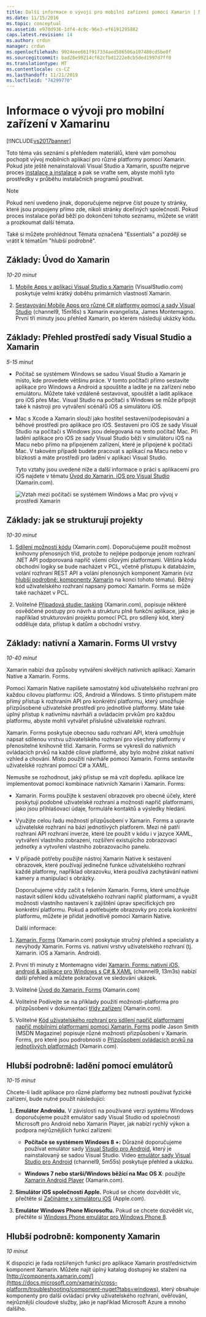 ```yaml
---
title: Další informace o vývoji pro mobilní zařízení pomocí Xamarin | Microsoft Docs
ms.date: 11/15/2016
ms.topic: conceptual
ms.assetid: e970d936-1df4-4c0c-96e3-ef6191295882
caps.latest.revision: 14
ms.author: crdun
manager: crdun
ms.openlocfilehash: 9924eee661f917334aed586506a107486cd5be0f
ms.sourcegitcommit: bad28e99214cf62cfbd1222e8cb5ded1997d7ff0
ms.translationtype: MT
ms.contentlocale: cs-CZ
ms.lasthandoff: 11/21/2019
ms.locfileid: "74299770"
---
```

# <a name="learn-about-mobile-development-with-xamarin"></a>Informace o vývoji pro mobilní zařízení v Xamarinu
[!INCLUDE[vs2017banner](../includes/vs2017banner.md)]

Toto téma vás seznámí s přehledem materiálů, které vám pomohou pochopit vývoj mobilních aplikací pro různé platformy pomocí Xamarin. Pokud jste ještě nenainstalovali Visual Studio a Xamarin, spusťte nejprve proces [instalace a instalace](../cross-platform/setup-and-install.md) a pak se vraťte sem, abyste mohli tyto prostředky v průběhu instalačních programů používat.  
  
> [!NOTE]
> Pokud není uvedeno jinak, doporučujeme nejprve číst pouze ty stránky, které jsou propojeny přímo zde, nikoli stránky dceřiných společností. Pokud proces instalace pořád běží po dokončení tohoto seznamu, můžete se vrátit a prozkoumat další témata.  
>   
> Také si můžete prohlédnout Témata označená "Essentials" a později se vrátit k tématům "hlubší podrobně".  
  
## <a name="essentials-introduction-to-xamarin"></a>Základy: Úvod do Xamarin  
 *10-20 minut*  
  
1. [Mobile Apps v aplikaci Visual Studio s Xamarin](https://www.visualstudio.com/explore/xamarin-vs) (VisualStudio.com) poskytuje velmi krátký doběhu primárních vlastností Xamarin.  
  
2. [Sestavování Mobile Apps pro různé C# platformy pomocí a sady Visual Studio](https://channel9.msdn.com/Events/Visual-Studio/Visual-Studio-2015-Final-Release-Event/Building-cross-platform-mobile-apps-using-C-and-Visual-Studio-2015) (channel9, 15m16s) s Xamarin evangelista, James Montemagno. První tři minuty jsou přehled Xamarin, po kterém následují ukázky kódu.  
  
## <a name="essentials-overview-of-the-visual-studio-and-xamarin-environment"></a>Základy: Přehled prostředí sady Visual Studio a Xamarin  
 *5-15 minut*  
  
- Počítač se systémem Windows se sadou Visual Studio a Xamarin je místo, kde provedete většinu práce. V tomto počítači přímo sestavíte aplikace pro Windows a Android a spouštíte a ladíte je na zařízení nebo emulátoru. Můžete také vzdáleně sestavovat, spouštět a ladit aplikace pro iOS přes Mac. Visual Studio na počítači s Windows se může připojit také k nástroji pro vytváření scénářů iOS a simulátoru iOS.  
  
- Mac s Xcode a Xamarin slouží jako hostitel sestavení/podepisování a běhové prostředí pro aplikace pro iOS. Sestavení pro iOS ze sady Visual Studio na počítači s Windows jsou delegovaná na tento počítač Mac. Při ladění aplikace pro iOS ze sady Visual Studio běží v simulátoru iOS na Macu nebo přímo na připojeném zařízení, které je připojené k počítači Mac. V takovém případě budete pracovat s aplikací na Macu nebo v blízkosti a máte prostředí pro ladění v aplikaci Visual Studio.  
  
  Tyto vztahy jsou uvedené níže a další informace o práci s aplikacemi pro iOS najdete v tématu [Úvod do Xamarin. iOS pro Visual Studio](https://docs.microsoft.com/xamarin/ios/get-started/installation/windows/introduction-to-xamarin-ios-for-visual-studio) (Xamarin.com).  
  
  ![Vztah mezi počítači se systémem Windows a Mac pro vývoj v prostředí Xamarin](../cross-platform/media/crossplat-xamarin-learn-1.png "CrossPlat Xamarin – učení 1")  
  
## <a name="essentials-how-projects-are-structured"></a>Základy: jak se strukturují projekty  
 *10-30 minut*  
  
1. [Sdílení možností kódu](https://docs.microsoft.com/xamarin/cross-platform/app-fundamentals/code-sharing) (Xamarin.com). Doporučujeme použít možnost knihovny přenosných tříd, protože to nejlépe podporuje jenom rozhraní .NET API podporovaná napříč všemi cílovými platformami. Většina kódu obchodní logiky se bude nacházet v PCL, včetně přístupu k databázím, volání rozhraní REST API a volání přenosných komponent Xamarin (viz [hlubší podrobně: komponenty Xamarin](#components) na konci tohoto tématu). Běžný kód uživatelského rozhraní napsaný pomocí Xamarin. Forms se může také nacházet v PCL.  
  
2. Volitelné [Případová studie: tasking](https://docs.microsoft.com/xamarin/cross-platform/app-fundamentals/building-cross-platform-applications/case-study-tasky) (Xamarin.com), popisuje některé osvědčené postupy pro návrh a strukturu plně funkční aplikace, jako je například strukturování projektu pomocí PCL pro sdílený kód, který odděluje data, přístup k datům a obchodní vrstvy.  
  
## <a name="essentials-native-and-xamarinforms-ui-layers"></a>Základy: nativní a Xamarin. Forms UI vrstvy  
 *10-40 minut*  
  
 Xamarin nabízí dva způsoby vytváření skvělých nativních aplikací: Xamarin Native a Xamarin. Forms.  
  
 Pomocí Xamarin Native napíšete samostatný kód uživatelského rozhraní pro každou cílovou platformu: iOS, Android a Windows.  S tímto přístupem máte přímý přístup k rozhraním API pro konkrétní platformu, který umožňuje přizpůsobené uživatelské prostředí pro jednotlivé platformy.  Máte také úplný přístup k nativnímu návrháři a ovládacím prvkům pro každou platformu, abyste mohli vytvářet příslušné uživatelské rozhraní.  
  
 Xamarin. Forms poskytuje obecnou sadu rozhraní API, která umožňuje napsat sdílenou vrstvu uživatelského rozhraní pro všechny platformy v přenositelné knihovně tříd.  Xamarin. Forms se vykreslí do nativních ovládacích prvků na každé cílové platformě, aby bylo možné získat nativní vzhled a chování.  Místo použití návrháře pomocí Xamarin. Forms sestavíte uživatelské rozhraní pomocí C# a XAML.  
  
 Nemusíte se rozhodnout, jaký přístup se má vzít dopředu. aplikace lze implementovat pomocí kombinace nativních Xamarin i Xamarin. Forms:  
  
- Xamarin. Forms použijte k sestavení obrazovek pro obecné účely, které poskytují podobné uživatelské rozhraní a možnosti napříč platformami, jako jsou přihlašovací údaje, formuláře kontaktů a výsledky hledání.  
  
- Využijte celou řadu možností přizpůsobení v Xamarin. Forms a upravte uživatelské rozhraní na bázi jednotlivých platforem. Mezi ně patří rozhraní API rozhraní inverze, které lze použít v kódu i v jazyce XAML, vytváření vlastního zobrazení, rozšíření existujícího zobrazovací jednotky a vytvoření vlastního zobrazovacího panelu.  
  
- V případě potřeby použijte nástroj Xamarin Native k sestavení obrazovek, které používají jedinečné funkce uživatelského rozhraní každé platformy, například obrazovku, která používá zachytávání nativní kamery a manipulaci s obrázky.  
  
  Doporučujeme vždy začít s řešením Xamarin. Forms, které umožňuje nastavit sdílení kódu uživatelského rozhraní napříč platformami, a využít možnosti vlastního nastavení k zajištění úprav specifických pro konkrétní platformu. Pokud a potřebujete obrazovky pro zcela konkrétní platformu, můžete je přidat jednotlivě pomocí Xamarin Native.  
  
  Další informace:  
  
1. [Xamarin. Forms](https://docs.microsoft.com/xamarin/xamarin-forms/) (Xamarin.com) poskytuje stručný přehled a specialisty a nevýhody Xamarin. Forms vs. nativní vrstvy uživatelského rozhraní (tj. Xamarin. iOS a Xamarin. Android).  
  
2. První tři minuty z Montemagno videí [Xamarin. Forms: nativní iOS, android & aplikace pro Windows s C# & XAML](https://channel9.msdn.com/events/Visual-Studio/Connect-event-2015/704) (channel9, 13m3s) nabízí další přehled a můžete pokračovat ve sledování ukázek.  
  
3. Volitelné [Úvod do Xamarin. Forms](https://docs.microsoft.com/xamarin/get-started/quickstarts/deepdive?pivots=windows) (Xamarin.com)  
  
4. Volitelné Podívejte se na příklady použití možnosti-platforma pro přizpůsobení v dokumentaci [třídy zařízení](https://docs.microsoft.com/xamarin/xamarin-forms/platform/device) (Xamarin.com).  
  
5. Volitelné [Kód uživatelského rozhraní pro sdílení napříč platformami napříč mobilními platformami pomocí Xamarin. Forms](https://msdn.microsoft.com/magazine/dn904669.aspx) podle Jason Smith (MSDN Magazine) popisuje různé možnosti přizpůsobení v Xamarin. Forms, pro které jsou podrobnosti o [Přizpůsobení ovládacích prvků na jednotlivých platformách](https://docs.microsoft.com/xamarin/xamarin-forms/app-fundamentals/custom-renderer/) (Xamarin.com).  
  
## <a name="deeper-dive-debugging-with-emulators"></a>Hlubší podrobně: ladění pomocí emulátorů  
 *10-15 minut*  
  
 Chcete-li ladit aplikace pro různé platformy bez nutnosti používat fyzické zařízení, bude nutné použít následující:  
  
1. **Emulátor Androidu.** V závislosti na používané verzi systému Windows doporučujeme použít emulátor sady Visual Studio od společnosti Microsoft pro Android nebo Xamarin Player, jak nabízí rychlý výkon a podpora nejrůznějších funkcí zařízení:  
  
    - **Počítače se systémem Windows 8 +:** Důrazně doporučujeme používat emulátor sady [Visual Studio pro Android](https://www.visualstudio.com/features/msft-android-emulator-vs.aspx), který je nainstalovaný se sadou Visual Studio.  Video [emulátor sady Visual Studio pro Android](https://channel9.msdn.com/events/Visual-Studio/Connect-event-2015/711) (channel9, 5m55s) poskytuje přehled a ukázku.  
  
    - **Windows 7 nebo starší/Windows běžící na Mac OS X**: použijte [Xamarin Android Player](https://docs.microsoft.com/xamarin/android/deploy-test/debugging/debug-on-emulator?tabs=windows) (Xamarin.com).  
  
2. **Simulátor iOS společnosti Apple.** Pokud se chcete dozvědět víc, přečtěte si [Začínáme v simulátoru iOS](https://developer.apple.com/library/prerelease/content/documentation/IDEs/Conceptual/iOS_Simulator_Guide/GettingStartedwithiOSSimulator/GettingStartedwithiOSSimulator.html#//apple_ref/doc/uid/TP40012848-CH5-SW1) (Apple.com).  
  
3. **Emulátor Windows Phone Microsoftu.** Pokud se chcete dozvědět víc, přečtěte si [Windows Phone emulátor pro Windows Phone 8](https://msdn.microsoft.com/library/dn632391.aspx).  
  
## <a name="components"></a>Hlubší podrobně: komponenty Xamarin  
 *10 minut*  
  
 K dispozici je řada rozšířených funkcí pro aplikace Xamarin prostřednictvím komponent Xamarin. Můžete najít úplný katalog dostupný ke stažení na [http://components.xamarin.com/](https://docs.microsoft.com/xamarin/cross-platform/troubleshooting/component-nuget?tabs=windows), který obsahuje komponenty pro další ovládací prvky uživatelského rozhraní, ověřování, nejrůznější cloudové služby, jako je například Microsoft Azure a mnoho dalšího.
